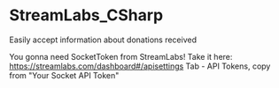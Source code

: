 # StreamLabs_CSharp
Easily accept information about donations received

You gonna need SocketToken from StreamLabs!
Take it here: https://streamlabs.com/dashboard#/apisettings
Tab - API Tokens, copy from "Your Socket API Token"
